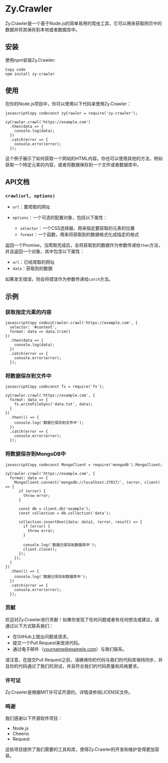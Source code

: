 # Zy.Crawler

Zy.Crawler是一个基于Node.js的简单易用的爬虫工具，它可以用来获取网页中的数据并将其保存到本地或者数据库中。

## 安装

使用npm安装Zy.Crawler:

```
Copy code
npm install zy-crawler
```

## 使用

在你的Node.js项目中，你可以使用以下代码来使用Zy.Crawler：

```
javascriptCopy codeconst zyCrawler = require('zy-crawler');

zyCrawler.crawl('https://example.com')
  .then(data => {
    console.log(data);
  })
  .catch(error => {
    console.error(error);
  });
```

这个例子展示了如何获取一个网站的HTML内容。你也可以使用其他的方法，例如获取一个特定元素的内容，或者将数据保存到一个文件或者数据库中。

## API文档

### `crawl(url, options)`

- `url`：要爬取的网址

- `options`：一个可选的配置对象，包括以下属性：


  - `selector`：一个CSS选择器，用来指定要获取的元素的位置
  - `format`：一个函数，用来将获取到的数据格式化成指定的格式

返回一个Promise，当爬取完成后，会将获取到的数据作为参数传递给`then`方法，并且返回一个对象，其中包含以下属性：

- `url`：已经爬取的网址
- `data`：获取到的数据

如果发生错误，则会将错误作为参数传递给`catch`方法。

## 示例

### 获取指定元素的内容

```
javascriptCopy codezyCrawler.crawl('https://example.com', {
  selector: '#content',
  format: data => data.trim()
})
  .then(data => {
    console.log(data);
  })
  .catch(error => {
    console.error(error);
  });
```

### 将数据保存到文件中

```
javascriptCopy codeconst fs = require('fs');

zyCrawler.crawl('https://example.com', {
  format: data => {
    fs.writeFileSync('data.txt', data);
  }
})
  .then(() => {
    console.log('数据已保存到文件中');
  })
  .catch(error => {
    console.error(error);
  });
```

### 将数据保存到MongoDB中

```
javascriptCopy codeconst MongoClient = require('mongodb').MongoClient;

zyCrawler.crawl('https://example.com', {
  format: data => {
    MongoClient.connect('mongodb://localhost:27017/', (error, client) => {
      if (error) {
        throw error;
      }

      const db = client.db('example');
      const collection = db.collection('data');

      collection.insertOne({data: data}, (error, result) => {
        if (error) {
          throw error;
        }

        console.log('数据已保存到数据库中');
        client.close();
      });
    });
  }
})
  .then(() => {
    console.log('数据已保存到数据库中');
  })
  .catch(error => {
    console.error(error);
  });
```

### 贡献

欢迎对Zy.Crawler进行贡献！如果你发现了任何问题或者有任何想法或建议，请通过以下方式联系我们：

- 在GitHub上提出问题或请求。
- 提交一个Pull Request来改进代码。
- 通过电子邮件（[yourname@example.com](mailto:yourname@example.com)）与我们联系。

请注意，在提交Pull Request之前，请确保你的代码与我们的代码库保持同步，并且你的代码通过了我们的测试，并且符合我们的代码质量和风格要求。

### 许可证

Zy.Crawler是根据MIT许可证开源的。详情请参阅LICENSE文件。

### 鸣谢

我们感谢以下开源软件项目：

- Node.js
- Cheerio
- Request

这些项目提供了我们需要的工具和库，使得Zy.Crawler的开发和维护变得更加容易。